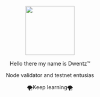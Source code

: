 
<p align="center">
  <img width="130" height="auto" src="https://user-images.githubusercontent.com/118625308/216302119-6f9de412-4b27-4c50-9d0c-d2cf3fe14445.jpg">
</P>

<p align="center">
Hello there my name is Dwentz™
<p align="center">
Node validator and testnet entusias
<p align="center">
🌪️Keep learning🌪️
